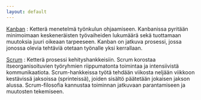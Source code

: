 ```yaml
---
layout: default
---
```


[Kanban](https://en.wikipedia.org/wiki/Kanban_(development))
: Ketterä menetelmä työnkulun ohjaamiseen. Kanbanissa pyritään minimoimaan keskeneräisten työvaiheiden lukumäärä sekä tuottamaan muutoksia juuri oikeaan tarpeeseen. Kanban on jatkuva prosessi, jossa jonossa olevia tehtäviä otetaan työnalle yksi kerrallaan.

[Scrum](http://www.scrumalliance.org)
: Ketterä prosessi kehityshankkeisiin. Scrum korostaa itseorganisoituvien työryhmien riippumatonta toimintaa ja intensiivistä kommunikaatiota. Scrum-hankkeissa työtä tehdään viikosta neljään viikkoon kestävissä jaksoissa (sprinteissä), joiden sisältö päätetään jokaisen jakson alussa. Scrum-filosofia kannustaa toiminnan jatkuvaan parantamiseen ja muutosten tekemiseen.
